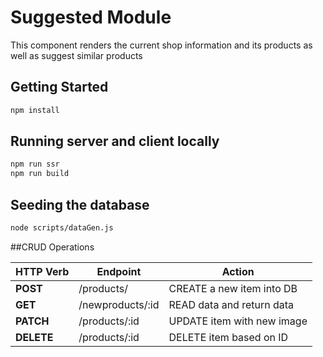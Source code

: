 # Suggested Module
This component renders the current shop information and its products as well as suggest similar products

## Getting Started
```sh
npm install
```

## Running server and client locally

```sh
npm run ssr
npm run build
```

## Seeding the database

```sh
node scripts/dataGen.js
```

##CRUD Operations

| HTTP Verb |           Endpoint         |            Action            |
|-----------| -------------------------- | ---------------------------- |
| **POST**  |         /products/         |  CREATE a new item into DB   |
| **GET**   |       /newproducts/:id     |  READ data and return data   |
| **PATCH** |       /products/:id        |  UPDATE item with new image  |
| **DELETE**|       /products/:id        |  DELETE item based on ID     |
